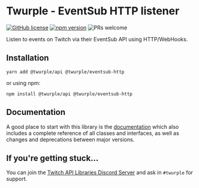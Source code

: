 # Twurple - EventSub HTTP listener

[![GitHub license](https://img.shields.io/badge/license-MIT-blue.svg)](https://github.com/twurple/twurple/blob/main/LICENSE)
[![npm version](https://img.shields.io/npm/v/@twurple/eventsub-http.svg?style=flat)](https://www.npmjs.com/package/@twurple/eventsub-http)
![PRs welcome](https://img.shields.io/badge/PRs-welcome-brightgreen.svg)

Listen to events on Twitch via their EventSub API using HTTP/WebHooks.

## Installation

	yarn add @twurple/api @twurple/eventsub-http

or using npm:

	npm install @twurple/api @twurple/eventsub-http

## Documentation

A good place to start with this library is the [documentation](https://twurple.js.org)
which also includes a complete reference of all classes and interfaces, as well as changes and deprecations between major versions.

## If you're getting stuck...

You can join the [Twitch API Libraries Discord Server](https://discord.gg/b9ZqMfz) and ask in `#twurple` for support.
